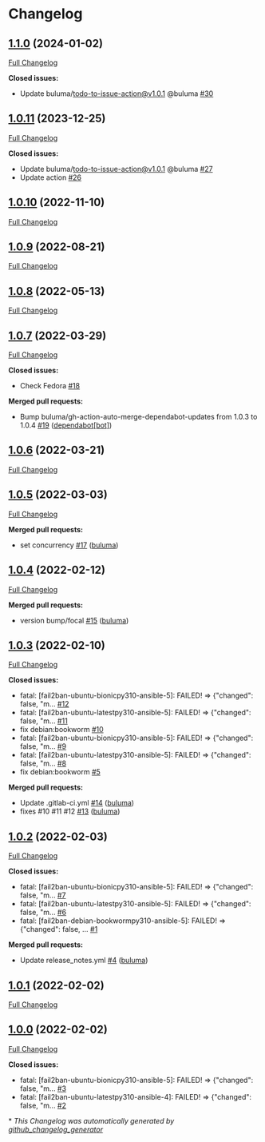 # Changelog

## [1.1.0](https://github.com/buluma/ansible-role-fail2ban/tree/1.1.0) (2024-01-02)

[Full Changelog](https://github.com/buluma/ansible-role-fail2ban/compare/1.0.11...1.1.0)

**Closed issues:**

- Update buluma/todo-to-issue-action@v1.0.1 @buluma [\#30](https://github.com/buluma/ansible-role-fail2ban/issues/30)

## [1.0.11](https://github.com/buluma/ansible-role-fail2ban/tree/1.0.11) (2023-12-25)

[Full Changelog](https://github.com/buluma/ansible-role-fail2ban/compare/1.0.10...1.0.11)

**Closed issues:**

- Update buluma/todo-to-issue-action@v1.0.1 @buluma [\#27](https://github.com/buluma/ansible-role-fail2ban/issues/27)
- Update action [\#26](https://github.com/buluma/ansible-role-fail2ban/issues/26)

## [1.0.10](https://github.com/buluma/ansible-role-fail2ban/tree/1.0.10) (2022-11-10)

[Full Changelog](https://github.com/buluma/ansible-role-fail2ban/compare/1.0.9...1.0.10)

## [1.0.9](https://github.com/buluma/ansible-role-fail2ban/tree/1.0.9) (2022-08-21)

[Full Changelog](https://github.com/buluma/ansible-role-fail2ban/compare/1.0.8...1.0.9)

## [1.0.8](https://github.com/buluma/ansible-role-fail2ban/tree/1.0.8) (2022-05-13)

[Full Changelog](https://github.com/buluma/ansible-role-fail2ban/compare/1.0.7...1.0.8)

## [1.0.7](https://github.com/buluma/ansible-role-fail2ban/tree/1.0.7) (2022-03-29)

[Full Changelog](https://github.com/buluma/ansible-role-fail2ban/compare/1.0.6...1.0.7)

**Closed issues:**

- Check Fedora [\#18](https://github.com/buluma/ansible-role-fail2ban/issues/18)

**Merged pull requests:**

- Bump buluma/gh-action-auto-merge-dependabot-updates from 1.0.3 to 1.0.4 [\#19](https://github.com/buluma/ansible-role-fail2ban/pull/19) ([dependabot[bot]](https://github.com/apps/dependabot))

## [1.0.6](https://github.com/buluma/ansible-role-fail2ban/tree/1.0.6) (2022-03-21)

[Full Changelog](https://github.com/buluma/ansible-role-fail2ban/compare/1.0.5...1.0.6)

## [1.0.5](https://github.com/buluma/ansible-role-fail2ban/tree/1.0.5) (2022-03-03)

[Full Changelog](https://github.com/buluma/ansible-role-fail2ban/compare/1.0.4...1.0.5)

**Merged pull requests:**

- set concurrency [\#17](https://github.com/buluma/ansible-role-fail2ban/pull/17) ([buluma](https://github.com/buluma))

## [1.0.4](https://github.com/buluma/ansible-role-fail2ban/tree/1.0.4) (2022-02-12)

[Full Changelog](https://github.com/buluma/ansible-role-fail2ban/compare/1.0.3...1.0.4)

**Merged pull requests:**

- version bump/focal [\#15](https://github.com/buluma/ansible-role-fail2ban/pull/15) ([buluma](https://github.com/buluma))

## [1.0.3](https://github.com/buluma/ansible-role-fail2ban/tree/1.0.3) (2022-02-10)

[Full Changelog](https://github.com/buluma/ansible-role-fail2ban/compare/1.0.2...1.0.3)

**Closed issues:**

- fatal: \[fail2ban-ubuntu-bionicpy310-ansible-5\]: FAILED! =\> {"changed": false, "m... [\#12](https://github.com/buluma/ansible-role-fail2ban/issues/12)
- fatal: \[fail2ban-ubuntu-latestpy310-ansible-5\]: FAILED! =\> {"changed": false, "m... [\#11](https://github.com/buluma/ansible-role-fail2ban/issues/11)
- fix debian:bookworm [\#10](https://github.com/buluma/ansible-role-fail2ban/issues/10)
- fatal: \[fail2ban-ubuntu-bionicpy310-ansible-5\]: FAILED! =\> {"changed": false, "m... [\#9](https://github.com/buluma/ansible-role-fail2ban/issues/9)
- fatal: \[fail2ban-ubuntu-latestpy310-ansible-5\]: FAILED! =\> {"changed": false, "m... [\#8](https://github.com/buluma/ansible-role-fail2ban/issues/8)
- fix debian:bookworm [\#5](https://github.com/buluma/ansible-role-fail2ban/issues/5)

**Merged pull requests:**

- Update .gitlab-ci.yml [\#14](https://github.com/buluma/ansible-role-fail2ban/pull/14) ([buluma](https://github.com/buluma))
- fixes \#10 \#11 \#12 [\#13](https://github.com/buluma/ansible-role-fail2ban/pull/13) ([buluma](https://github.com/buluma))

## [1.0.2](https://github.com/buluma/ansible-role-fail2ban/tree/1.0.2) (2022-02-03)

[Full Changelog](https://github.com/buluma/ansible-role-fail2ban/compare/1.0.1...1.0.2)

**Closed issues:**

- fatal: \[fail2ban-ubuntu-bionicpy310-ansible-5\]: FAILED! =\> {"changed": false, "m... [\#7](https://github.com/buluma/ansible-role-fail2ban/issues/7)
- fatal: \[fail2ban-ubuntu-latestpy310-ansible-5\]: FAILED! =\> {"changed": false, "m... [\#6](https://github.com/buluma/ansible-role-fail2ban/issues/6)
- fatal: \[fail2ban-debian-bookwormpy310-ansible-5\]: FAILED! =\> {"changed": false, ... [\#1](https://github.com/buluma/ansible-role-fail2ban/issues/1)

**Merged pull requests:**

- Update release\_notes.yml [\#4](https://github.com/buluma/ansible-role-fail2ban/pull/4) ([buluma](https://github.com/buluma))

## [1.0.1](https://github.com/buluma/ansible-role-fail2ban/tree/1.0.1) (2022-02-02)

[Full Changelog](https://github.com/buluma/ansible-role-fail2ban/compare/1.0.0...1.0.1)

## [1.0.0](https://github.com/buluma/ansible-role-fail2ban/tree/1.0.0) (2022-02-02)

[Full Changelog](https://github.com/buluma/ansible-role-fail2ban/compare/9476692b9c04bc6fbb3a0806e733cc1ef1da47ce...1.0.0)

**Closed issues:**

- fatal: \[fail2ban-ubuntu-bionicpy310-ansible-5\]: FAILED! =\> {"changed": false, "m... [\#3](https://github.com/buluma/ansible-role-fail2ban/issues/3)
- fatal: \[fail2ban-ubuntu-latestpy310-ansible-4\]: FAILED! =\> {"changed": false, "m... [\#2](https://github.com/buluma/ansible-role-fail2ban/issues/2)



\* *This Changelog was automatically generated by [github_changelog_generator](https://github.com/github-changelog-generator/github-changelog-generator)*

